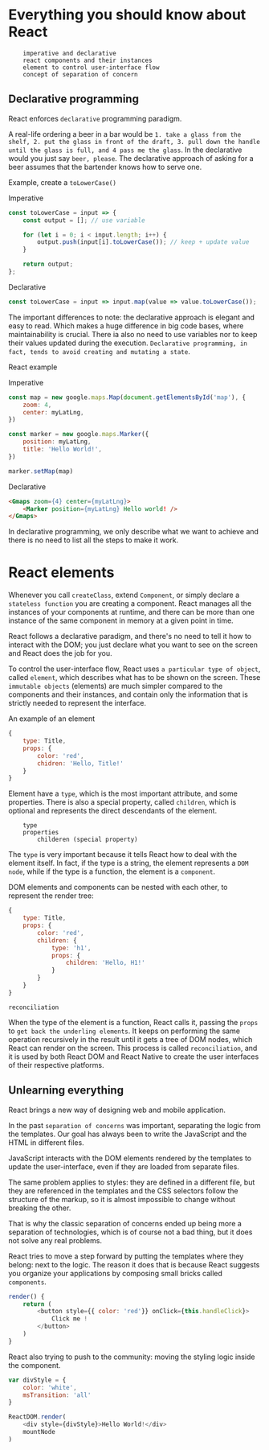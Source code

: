 # Everything you should know about React
        imperative and declarative 
        react components and their instances
        element to control user-interface flow 
        concept of separation of concern 
        
## Declarative programming 
React enforces `declarative` programming paradigm. 

A real-life ordering a beer in a bar would be `1. take a glass from the shelf, 2. put the glass in front of the draft, 3. pull down the handle until the glass is full, and 4 pass me the glass`. In the declarative would you just say `beer, please`. The declarative approach of asking for a beer assumes that the bartender knows how to serve one. 

Example, create a `toLowerCase()` 

Imperative
```javascript
const toLowerCase = input => {
    const output = []; // use variable

    for (let i = 0; i < input.length; i++) {
        output.push(input[i].toLowerCase()); // keep + update value
    }

    return output;
};
```

Declarative
```javascript
const toLowerCase = input => input.map(value => value.toLowerCase());
```

The important differences to note: the declarative approach is elegant and easy to read. Which makes a huge difference in big code bases, where maintainability is crucial. There ia also no need to use variables nor to keep their values updated during the execution. `Declarative programming, in fact, tends to avoid creating and mutating a state`.

React example

Imperative
```javascript
const map = new google.maps.Map(document.getElementsById('map'), {
    zoom: 4,
    center: myLatLng,
})

const marker = new google.maps.Marker({
    position: myLatLng,
    title: 'Hello World!',
})

marker.setMap(map)
```   
Declarative
```html
<Gmaps zoom={4} center={myLatLng}>
    <Marker position={myLatLng} Hello world! />    
</Gmaps>
```

In declarative programming, we only describe what we want to achieve and there is no need to list all the steps to make it work.

# React elements
Whenever you call `createClass`, extend `Component`, or simply declare a `stateless function` you are creating a component. React manages all the instances of your components at runtime, and there can be more than one instance of the same component in memory at a given point in time. 

React follows a declarative paradigm, and there's no need to tell it how to interact with the DOM; you just declare what you want to see on the screen and React does the job for you. 

To control the user-interface flow, React uses `a particular type of object`, called `element`, which describes what has to be shown on the screen. These `immutable objects` (elements) are much simpler compared to the components and their instances, and contain only the information that is strictly needed to represent the interface. 

An example of an element
```javascript
{
    type: Title,
    props: {
        color: 'red',
        chidren: 'Hello, Title!'
    }
}
```
Element have a `type`, which is the most important attribute, and some properties. There is also a special property, called `children`, which is optional and represents the direct descendants of the element.
        
        type
        properties 
            childeren (special property)
        
The `type` is very important because it tells React how to deal with the element itself. In fact, if the type is a string, the element represents a `DOM node`, while if the type is a function, the element is a `component`. 

DOM elements and components can be nested with each other, to represent the render tree: 

```javascript
{
    type: Title,
    props: {
        color: 'red',
        children: {
            type: 'h1',
            props: {
                children: 'Hello, H1!'
            }
        }
    }
}
```

`reconciliation`

When the type of the element is a function, React calls it, passing the `props` to `get back the underling elements`. It keeps on performing the same operation recursively in the result until it gets a tree of DOM nodes, which React can render on the screen. This process is called `reconciliation`, and it is used by both React DOM and React Native to create the user interfaces of their respective platforms. 

## Unlearning everything
React brings a new way of designing web and mobile application. 

In the past `separation of concerns` was important, separating the logic from the templates. Our goal has always been to write the JavaScript and the HTML in different files. 

JavaScript interacts with the DOM elements rendered by the templates to update the user-interface, even if they are loaded from separate files.

The same problem applies to styles: they are defined in a different file, but they are referenced in the templates and the CSS selectors follow the structure of the markup, so it is almost impossible to change without breaking the other. 

That is why the classic separation of concerns ended up being more a separation of technologies, which is of course not a bad thing, but it does not solve any real problems. 

React tries to move a step forward by putting the templates where they belong: next to the logic. The reason it does that is because React suggests you organize your applications by composing small bricks called `components`. 

```javascript
render() {
    return (
        <button style={{ color: 'red'}} onClick={this.handleClick}>
            Click me !
        </button>
    )
}
```

React also trying to push to the community: moving the styling logic inside the component.  

```javascript
var divStyle = {
    color: 'white',
    msTransition: 'all'
}

ReactDOM.render(
    <div style={divStyle}>Hello World!</div>
    mountNode
)
```
